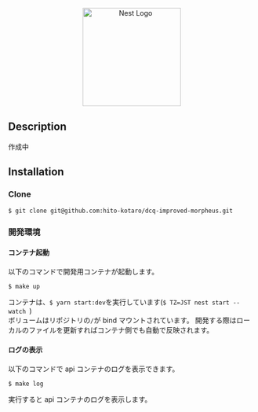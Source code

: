 <p align="center">
  <a href="http://nestjs.com/" target="blank"><img src="https://nestjs.com/img/logo-small.svg" width="200" alt="Nest Logo" /></a>
</p>

## Description

作成中

## Installation

### Clone

```bash
$ git clone git@github.com:hito-kotaro/dcq-improved-morpheus.git
```

### 開発環境

#### コンテナ起動

以下のコマンドで開発用コンテナが起動します。

```bash
$ make up
```

コンテナは、`$ yarn start:dev`を実行しています(`$ TZ=JST nest start --watch `)  
ボリュームはリポジトリの`/`が bind マウントされています。
開発する際はローカルのファイルを更新すればコンテナ側でも自動で反映されます。

#### ログの表示

以下のコマンドで api コンテナのログを表示できます。

```bash
$ make log
```

実行すると api コンテナのログを表示します。

